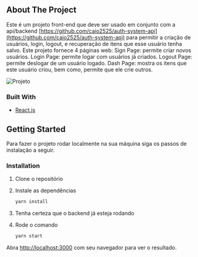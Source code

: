 ## About The Project
Este é um projeto front-end que deve ser usado em conjunto com a api/backend [https://github.com/caio2525/auth-system-api](https://github.com/caio2525/auth-system-api) para permitir a criação de usuários, login, logout, e recuperação de itens que esse usuário tenha salvo.
Este projeto fornece 4 páginas web:
Sign Page: permite criar novos usuários.
Login Page: permite logar com usuários já criados.
Logout Page: permite deslogar de um usuário logado.
Dash Page: mostra os itens que este usuário criou, bem como, permite que ele crie outros.

![Projeto](https://github.com/caio2525/moveIt-Next/blob/main/public/Inicio%20_%20move.it.gif)

### Built With
* [React.js](https://pt-br.reactjs.org/)

## Getting Started
Para fazer o projeto rodar localmente na sua máquina siga os passos de instalação a seguir.

### Installation

1. Clone o repositório

2. Instale as dependências
   ```sh
   yarn install
   ```
3. Tenha certeza que o backend já esteja rodando

4. Rode o comando
    ```sh
   yarn start
   ```
Abra [http://localhost:3000](http://localhost:3000) com seu navegador para ver o resultado.
